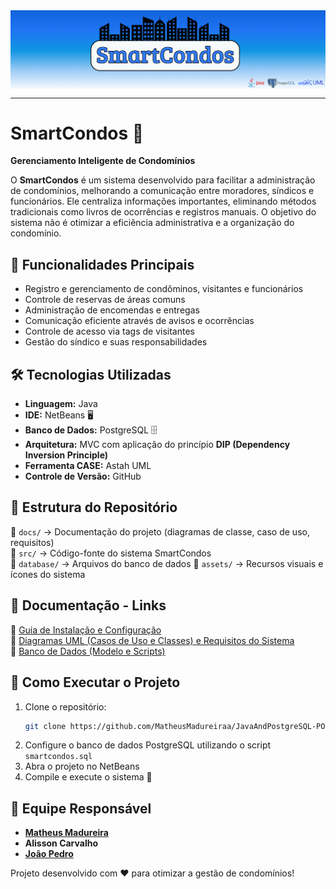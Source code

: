 <img src="assets/SmartCondos-logo.png" alt="repository-logo" width="800" align="center">

---

# SmartCondos 🏢

**Gerenciamento Inteligente de Condomínios**

O **SmartCondos** é um sistema desenvolvido para facilitar a administração de condomínios, melhorando a comunicação entre moradores, síndicos e funcionários. 
Ele centraliza informações importantes, eliminando métodos tradicionais como livros de ocorrências e registros manuais. 
O objetivo do sistema não é otimizar a eficiência administrativa e a organização do condomínio.

## 📌 Funcionalidades Principais
- Registro e gerenciamento de condôminos, visitantes e funcionários
- Controle de reservas de áreas comuns
- Administração de encomendas e entregas
- Comunicação eficiente através de avisos e ocorrências
- Controle de acesso via tags de visitantes
- Gestão do síndico e suas responsabilidades

## 🛠️ Tecnologias Utilizadas
- **Linguagem:** Java 
- **IDE:** NetBeans 🖥
- **Banco de Dados:** PostgreSQL 🗄
- **Arquitetura:** MVC com aplicação do princípio **DIP (Dependency Inversion Principle)**
- **Ferramenta CASE:** Astah UML 
- **Controle de Versão:** GitHub 

## 📂 Estrutura do Repositório
📁 `docs/` → Documentação do projeto (diagramas de classe, caso de uso, requisitos)  
📁 `src/` → Código-fonte do sistema SmartCondos  
📁 `database/` → Arquivos do banco de dados 
📁 `assets/` → Recursos visuais e ícones do sistema

## 📖 Documentação - Links
🔹 [Guia de Instalação e Configuração](docs/installation.md)  
🔹 [Diagramas UML (Casos de Uso e Classes) e Requisitos do Sistema](docs/readme.md)  
🔹 [Banco de Dados (Modelo e Scripts)](database/readme.md) 

## 🚀 Como Executar o Projeto
1. Clone o repositório:  
   ```bash
   git clone https://github.com/MatheusMadureiraa/JavaAndPostgreSQL-POO-SmartCondos.git
   ```
2. Configure o banco de dados PostgreSQL utilizando o script `smartcondos.sql`
3. Abra o projeto no NetBeans
4. Compile e execute o sistema 🚀

## 👥 Equipe Responsável
- **[Matheus Madureira](https://github.com/MatheusMadureiraa)**
- **Alisson Carvalho**
- **[João Pedro](https://github.com/jotasoftware)**

Projeto desenvolvido com ❤️ para otimizar a gestão de condomínios!
